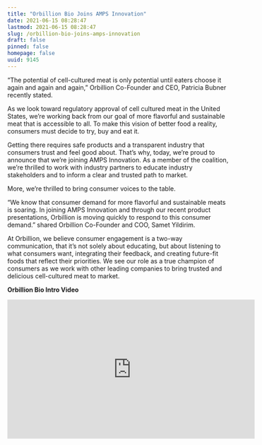 ```yaml
---
title: "Orbillion Bio Joins AMPS Innovation"
date: 2021-06-15 08:28:47
lastmod: 2021-06-15 08:28:47
slug: /orbillion-bio-joins-amps-innovation
draft: false
pinned: false
homepage: false
uuid: 9145
---
```

<p>“The potential of cell-cultured meat is only potential until eaters choose it again and again and again,” Orbillion Co-Founder and CEO, Patricia Bubner recently stated.</p>

<p>As we look toward regulatory approval of cell cultured meat in the United States, we’re working back from our goal of more flavorful and sustainable meat that is accessible to all. To make this vision of better food a reality, consumers must decide to try, buy and eat it.</p>

<p>Getting there requires safe products and a transparent industry that consumers trust and feel good about. That’s why, today, we’re proud to announce that we’re joining AMPS Innovation. As a member of the coalition, we’re thrilled to work with industry partners to educate industry stakeholders and to inform a clear and trusted path to market.</p>

<p>More, we’re thrilled to bring consumer voices to the table.</p>

<p>“We know that consumer demand for more flavorful and sustainable meats is soaring. In joining AMPS Innovation and through our recent product presentations, Orbillion is moving quickly to respond to this consumer demand.” shared Orbillion Co-Founder and COO, Samet Yildirim.</p>

<p>At Orbillion, we believe consumer engagement is a two-way communication, that it’s not solely about educating, but about listening to what consumers want, integrating their feedback, and creating future-fit foods that reflect their priorities. We see our role as a true champion of consumers as we work with other leading companies to bring trusted and delicious cell-cultured meat to market.</p>

<p><strong>Orbillion Bio Intro Video</strong></p>

<p><iframe allow="accelerometer; autoplay; clipboard-write; encrypted-media; gyroscope; picture-in-picture" allowfullscreen="" frameborder="0" height="315" src="https://www.youtube.com/embed/Rql0eteqQ-o" title="YouTube video player" width="560"></iframe></p>
